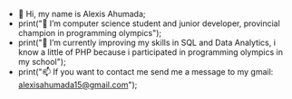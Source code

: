 - 👋 Hi, my name is Alexis Ahumada;
- print("👀 I’m computer science student and junior developer, provincial champion in programming olympics");
- print("🌱 I’m currently improving my skills in SQL and Data Analytics, i know a little of PHP because i participated in programming olympics in my school");
- print("📫 If you want to contact me send me a message to my gmail: alexisahumada15@gmail.com");

<!---
GhostDeveloper13/GhostDeveloper13 is a ✨ special ✨ repository because its `README.md` (this file) appears on your GitHub profile.
You can click the Preview link to take a look at your changes.
--->
